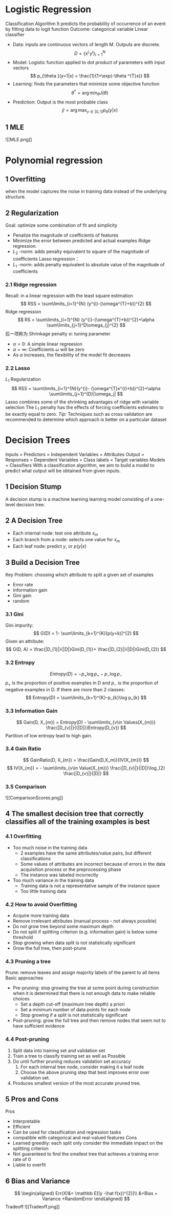 # Logistic Regression
Classification Algorithm
It predicts the probability of occurrence of an event by fitting data to logit function
Outcome: categorical variable
Linear classifier
- Data: inputs are continuous vectors of length M. Outputs are discrete. $$
D = \{x^{i,}y^i\}_{i=1}^{N}
$$
- Model: Logistic function applied to dot product of parameters with input vectors $$
p_{\theta }(y=1|x) = \frac{1}{1+\exp(-\theta ^{T}x)}
$$
- Learning: finds the parameters that minimize some objective function $$
\theta^{*}= \arg \min_{\theta } J(\theta )
$$
- Prediction: Output is the most probable class $$
\hat y = \arg \max_{y\in[0,1)}p_{\theta }(y|x)
$$
## 1 MLE
![[MLE.png]]
# Polynomial regression
## 1 Overfitting
when the model captures the noise in training data instead of the underlying structure.
## 2 Regularization
Goal: optimize some combination of fit and simplicity
- Penalize the magnitude of coefficients of features
- Minimize the error between predicted and actual examples
Ridge regression: 
- $L_2$ -norm: adds penalty  equivalent to square of the magnitude of coefficients
Lasso regression：
- $L_{1}$ -norm: adds penalty equivalent to absolute value of the magnitude of coefficients
### 2.1 Ridge regression
Recall: in a linear regression with the least square estimation
$$
RSS = \sum\limits_{i=1}^{N} (y^{i}-(\omega^{T}+b))^{2}
$$
Ridge regression
$$
RS =  \sum\limits_{i=1}^{N} (y^{i}-(\omega^{T}+b))^{2}+\alpha \sum\limits_{j=1}^D\omega_{j}^{2}
$$
后一项称为 Shrinkage penalty
$\alpha:$ tuning parameter 
- $\alpha =0$: A simple linear regreesion
- $\alpha = \infty$: Coefficients $\omega$ will be zero
- As $\alpha$ increases, the flexibility of the model fit decreases
### 2.2 Lasso
$L_1$ Regularization
$$
RSS = \sum\limits_{i=1}^{N}(y^{i}- (\omega^{T}x^{i}+b))^{2}+\alpha \sum\limits_{j=1}^{D}|\omega_j|
$$
Lasso combines some of the shrinking advantages of ridge with variable selection
The $L_1$ penalty has the effects of forcing coefficients estimates to be exactly equal to zero.
*Tip:* Techniques such as cross validation are recommended to determine which approach is better on a particular dataset
# Decision Trees
Inputs = Predictors = Independent Variables = Attributes
Output = Responses = Dependent Variables = Class labels = Target variables
Models = Classifiers
With a classification algorithm, we aim to build a model to predict what output will be obtained from given inputs.
## 1 Decision Stump
A decision stump is a machine learning learning model consisting of a one-level decision tree.
## 2 A Decision Tree
- Each internal node: test one attribute $x_m$
- Each branch from a node: selects one value for $x_m$
- Each leaf node: predict $y$, or $p(y|x)$
## 3 Build a Decision Tree
Key Problem: choosing which attribute to split a given set of examples
- Error rate
- Information gain
- Gini gain
- random
### 3.1 Gini 
Gini impurity: 
$$
G(D) = 1- \sum\limits_{k=1}^{K}[p(y=k)]^{2}
$$
Given an attribute:
$$
G(D, A) = \frac{|D_{1}|}{|D|}Gini(D_{1)}+ \frac{|D_{2}|}{|D|}Gini(D_{2})
$$
### 3.2 Entropy
$$
Entropy(D) = -p_{+}\log p_{+}- p_{-}\log p_{-}
$$
$p_{+}$ is the proportion of positive examples in D and $p_{-}$ is the proportion of negative examples in D.
If there are more than 2 classes:
$$
Entropy(D) = \sum\limits_{k=1}^{K}-p_{k}\log p_{k}
$$
### 3.3 Information Gain
$$
Gain(D, X_{m}) = Entropy(D) - \sum\limits_{v\in Values(X_{m})} \frac{|D_{v}|}{{|D|}}Entropy(D_{v})
$$
Partition of low entropy lead to high gain.
### 3.4 Gain Ratio 
$$
GainRatio(D, X_{m}) = \frac{Gain(D,X_m)}{IV(X_{m})}
$$
$$
IV(X_{m}) = - \sum\limits_{v\in Value(X_{m})} \frac{|D_{v}|}{|D|}\log_{2} \frac{|D_{v}|}{|D|}
$$
### 3.5 Comparison
![[ComparisonScores.png]]
## 4 The smallest decision tree that correctly classifies all of the training examples is best
### 4.1 Overfitting
- Too much noise in the training data
	- 2 examples have the same attributes/value pairs, but different classifications
	- Some values of attributes are incorrect because of errors in the data acquisition process or the preprocessing phase
	- The instance was labeled incorrectly
- Too much variance in the training data
	- Training data is not a representative sample of the instance space
	- Too little training data
### 4.2 How to avoid Overfitting
- Acquire more training data
- Remove irrelevant attributes (manual process - not always possible)
- Do not grow tree beyond some maximum depth
- Do not split if splitting criterion (e.g. information gain) is below some threshold
- Stop growing when data split is not statistically significant
- Grow the full tree, then post-prune
### 4.3 Pruning a tree
Prune: remove leaves and assign majority labels of the parent to all items
Basic approaches
- Pre-pruning: stop growing the tree at some point during construction when it is determined that there is not enough data to make reliable choices
	- Set a depth cut-off (maximum tree depth) a priori
	- Set a minimum number of data points for each node
	- Stop growing if a split is not statistically significant
- Post-pruning: grow the full tree and then remove nodes that seem not to have sufficient evidence
### 4.4 Post-pruning 
1. Split data into training set and validation set
2. Train a tree to classify training set as well as Possible
3. Do until further pruning reduces validation set accuracy
	1. For each internal tree node, consider making it a leaf node
	2. Choose the above pruning step that best improves error over validation set.
4. Produces smallest version of the most accurate pruned tree.
## 5 Pros and Cons 
Pros 
- Interpretable
- Efficient
- Can be used for classification and regression tasks
- compatible with categorical and real-valued features
Cons 
- Learned greedily: each split only consider the immediate impact on the splitting criterion
- Not guaranteed to find the smallest tree that achieves a training error rate of 0
- Liable to overfit
## 6 Bias and Variance
$$
\begin{aligned}
Err(X)&= \mathbb E[(y -\hat f(x))^{2}]\\
&=Bias + Variance +RandomError
\end{aligned}
$$
Tradeoff
![[Tradeoff.png]]
